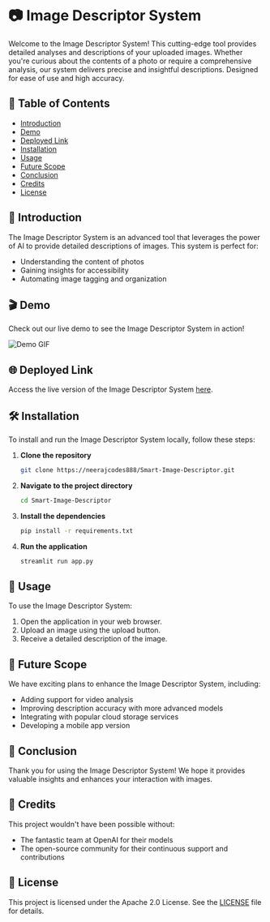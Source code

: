 # 📷 Image Descriptor System

Welcome to the Image Descriptor System! This cutting-edge tool provides detailed analyses and descriptions of your uploaded images. Whether you're curious about the contents of a photo or require a comprehensive analysis, our system delivers precise and insightful descriptions. Designed for ease of use and high accuracy.

## 📜 Table of Contents
- [Introduction](#introduction)
- [Demo](#demo)
- [Deployed Link](#deployed-link)
- [Installation](#installation)
- [Usage](#usage)
- [Future Scope](#future-scope)
- [Conclusion](#conclusion)
- [Credits](#credits)
- [License](#license)

## 🌟 Introduction
The Image Descriptor System is an advanced tool that leverages the power of AI to provide detailed descriptions of images. This system is perfect for:
- Understanding the content of photos
- Gaining insights for accessibility
- Automating image tagging and organization

## 🎬 Demo
Check out our live demo to see the Image Descriptor System in action!

![Demo GIF](demo.gif)

## 🌐 Deployed Link
Access the live version of the Image Descriptor System [here](https://smart-image-descriptor.onrender.com/).

## 🛠️ Installation
To install and run the Image Descriptor System locally, follow these steps:

1. **Clone the repository**
    ```bash
    git clone https://neerajcodes888/Smart-Image-Descriptor.git
    ```
2. **Navigate to the project directory**
    ```bash
    cd Smart-Image-Descriptor
    ```
3. **Install the dependencies**
    ```bash
    pip install -r requirements.txt
    ```
4. **Run the application**
    ```bash
    streamlit run app.py
    ```

## 🚀 Usage
To use the Image Descriptor System:

1. Open the application in your web browser.
2. Upload an image using the upload button.
3. Receive a detailed description of the image.

## 🚀 Future Scope
We have exciting plans to enhance the Image Descriptor System, including:
- Adding support for video analysis
- Improving description accuracy with more advanced models
- Integrating with popular cloud storage services
- Developing a mobile app version

## 🎉 Conclusion
Thank you for using the Image Descriptor System! We hope it provides valuable insights and enhances your interaction with images.

## 🙏 Credits
This project wouldn't have been possible without:
- The fantastic team at OpenAI for their models
- The open-source community for their continuous support and contributions

## 📄 License
This project is licensed under the Apache 2.0 License. See the [LICENSE](https://github.com/neerajcodes888/Smart-Image-Descriptor/blob/main/LICENSE) file for details.
